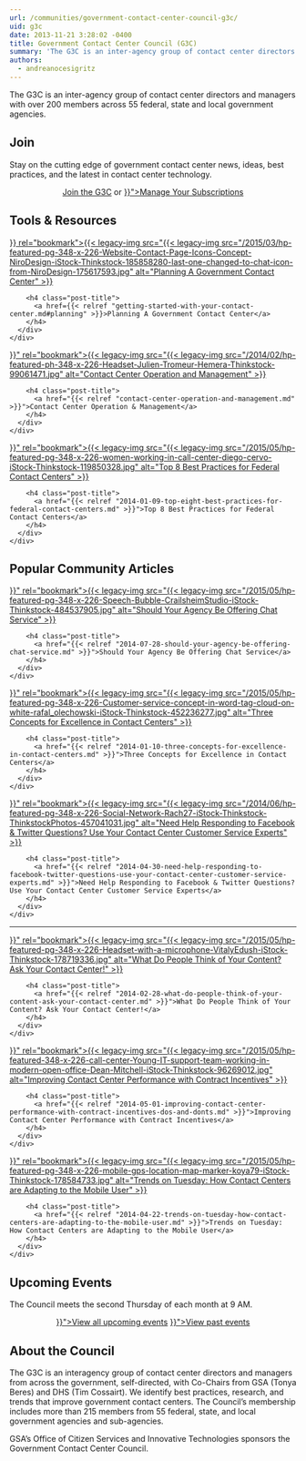 ```yaml
---
url: /communities/government-contact-center-council-g3c/
uid: g3c
date: 2013-11-21 3:28:02 -0400
title: Government Contact Center Council (G3C)
summary: 'The G3C is an inter-agency group of contact center directors and managers with over 200 members across 55 federal, state and local government agencies. Join Stay on the cutting edge of  government contact center news, ideas, best practices, and the latest in contact center technology. Join the G3C or Manage Your Subscriptions Tools & Resources {{< legacy-img'
authors:
  - andreanocesigritz
---
```


The G3C is an inter-agency group of contact center directors and managers with over 200 members across 55 federal, state and local government agencies.

## Join

Stay on the cutting edge of  government contact center news, ideas, best practices, and the latest in contact center technology.

<div style="text-align: center">
  <a class="button" href="mailto:tim.cossairt@tsa.dhs.gov">Join the G3C</a> or <a class="button" href="{{< relref "manage-your-listserv-subscription.md" >}}">Manage Your Subscriptions</a>
</div>

## Tools & Resources

<div class="one-third first">
  <div id="featured-page-20" class="widget widget-2 featuredpage">
    <div class="widget-wrap">
      <div class="post clearfix">
        <div class="featpage-image">
          <a title="Permanent Link to Planning A Government Contact Center" href={{< relref "getting-started-with-your-contact-center.md#planning" >}} rel="bookmark">{{< legacy-img src="{{< legacy-img src="/2015/03/hp-featured-pg-348-x-226-Website-Contact-Page-Icons-Concept-NiroDesign-iStock-Thinkstock-185858280-last-one-changed-to-chat-icon-from-NiroDesign-175617593.jpg" alt="Planning A Government Contact Center" >}}</a>
        </div>

        <h4 class="post-title">
          <a href={{< relref "getting-started-with-your-contact-center.md#planning" >}}>Planning A Government Contact Center</a>
        </h4>
      </div>
    </div>
  </div>
</div>

<div class="one-third">
  <div id="featured-page-20" class="widget widget-2 featuredpage">
    <div class="widget-wrap">
      <div class="post clearfix">
        <div class="featpage-image">
          <a title="Permanent Link to Contact Center Operation and Management" href="{{< relref "contact-center-operation-and-management.md" >}}" rel="bookmark">{{< legacy-img src="{{< legacy-img src="/2014/02/hp-featured-ph-348-x-226-Headset-Julien-Tromeur-Hemera-Thinkstock-99061471.jpg" alt="Contact Center Operation and Management" >}}</a>
        </div>

        <h4 class="post-title">
          <a href="{{< relref "contact-center-operation-and-management.md" >}}">Contact Center Operation & Management</a>
        </h4>
      </div>
    </div>
  </div>
</div>

<div class="one-third">
  <div id="featured-page-18" class="widget widget-4 featuredpage">
    <div class="widget-wrap">
      <div class="post clearfix">
        <div class="featpage-image">
          <a title="Permanent Link to Top 8 Best Practices for Federal Contact Centers" href="{{< relref "2014-01-09-top-eight-best-practices-for-federal-contact-centers.md" >}}" rel="bookmark">{{< legacy-img src="{{< legacy-img src="/2015/05/hp-featured-pg-348-x-226-women-working-in-call-center-diego-cervo-iStock-Thinkstock-119850328.jpg" alt="Top 8 Best Practices for Federal Contact Centers" >}}</a>
        </div>

        <h4 class="post-title">
          <a href="{{< relref "2014-01-09-top-eight-best-practices-for-federal-contact-centers.md" >}}">Top 8 Best Practices for Federal Contact Centers</a>
        </h4>
      </div>
    </div>
  </div>
</div>

## Popular Community Articles

<div class="one-third first">
  <div id="featured-page-20" class="widget widget-2 featuredpage">
    <div class="widget-wrap">
      <div class="post clearfix">
        <div class="featpage-image">
          <a title="Permanent Link to Should Your Agency Be Offering Chat Service" href="{{< relref "2014-07-28-should-your-agency-be-offering-chat-service.md" >}}" rel="bookmark">{{< legacy-img src="{{< legacy-img src="/2015/05/hp-featured-pg-348-x-226-Speech-Bubble-CrailsheimStudio-iStock-Thinkstock-484537905.jpg" alt="Should Your Agency Be Offering Chat Service" >}}</a>
        </div>

        <h4 class="post-title">
          <a href="{{< relref "2014-07-28-should-your-agency-be-offering-chat-service.md" >}}">Should Your Agency Be Offering Chat Service</a>
        </h4>
      </div>
    </div>
  </div>
</div>

<div class="one-third">
  <div id="featured-page-18" class="widget widget-4 featuredpage">
    <div class="widget-wrap">
      <div class="post clearfix">
        <div class="featpage-image">
          <a title="Permanent Link to Three Concepts for Excellence in Contact Centers" href="{{< relref "2014-01-10-three-concepts-for-excellence-in-contact-centers.md" >}}" rel="bookmark">{{< legacy-img src="{{< legacy-img src="/2015/05/hp-featured-pg-348-x-226-Customer-service-concept-in-word-tag-cloud-on-white-rafal_olechowski-iStock-Thinkstock-452236277.jpg" alt="Three Concepts for Excellence in Contact Centers" >}}</a>
        </div>

        <h4 class="post-title">
          <a href="{{< relref "2014-01-10-three-concepts-for-excellence-in-contact-centers.md" >}}">Three Concepts for Excellence in Contact Centers</a>
        </h4>
      </div>
    </div>
  </div>
</div>

<div class="one-third">
  <div id="featured-page-19" class="widget widget-3 featuredpage">
    <div class="widget-wrap">
      <div class="post clearfix">
        <div class="featpage-image">
          <a title="Permanent Link to Need Help Responding to Facebook & Twitter Questions? Use Your Contact Center Customer Service Experts" href="{{< relref "2014-04-30-need-help-responding-to-facebook-twitter-questions-use-your-contact-center-customer-service-experts.md" >}}" rel="bookmark">{{< legacy-img src="{{< legacy-img src="/2014/06/hp-featured-pg-348-x-226-Social-Network-Rach27-iStock-Thinkstock-ThinkstockPhotos-457041031.jpg" alt="Need Help Responding to Facebook & Twitter Questions? Use Your Contact Center Customer Service Experts" >}}</a>
        </div>

        <h4 class="post-title">
          <a href="{{< relref "2014-04-30-need-help-responding-to-facebook-twitter-questions-use-your-contact-center-customer-service-experts.md" >}}">Need Help Responding to Facebook & Twitter Questions? Use Your Contact Center Customer Service Experts</a>
        </h4>
      </div>
    </div>
  </div>
</div>

<hr style="color: white;border-style: none" />

<div class="one-third first">
  <div id="featured-page-20" class="widget widget-2 featuredpage">
    <div class="widget-wrap">
      <div class="post clearfix">
        <div class="featpage-image">
          <a title="Permanent Link to What Do People Think of Your Content? Ask Your Contact Center!" href="{{< relref "2014-02-28-what-do-people-think-of-your-content-ask-your-contact-center.md" >}}" rel="bookmark">{{< legacy-img src="{{< legacy-img src="/2015/05/hp-featured-pg-348-x-226-Headset-with-a-microphone-VitalyEdush-iStock-Thinkstock-178719336.jpg" alt="What Do People Think of Your Content? Ask Your Contact Center!" >}}</a>
        </div>

        <h4 class="post-title">
          <a href="{{< relref "2014-02-28-what-do-people-think-of-your-content-ask-your-contact-center.md" >}}">What Do People Think of Your Content? Ask Your Contact Center!</a>
        </h4>
      </div>
    </div>
  </div>
</div>

<div class="one-third">
  <div id="featured-page-18" class="widget widget-4 featuredpage">
    <div class="widget-wrap">
      <div class="post clearfix">
        <div class="featpage-image">
          <a title="Permanent Link to Improving Contact Center Performance with Contract Incentives" href="{{< relref "2014-05-01-improving-contact-center-performance-with-contract-incentives-dos-and-donts.md" >}}" rel="bookmark">{{< legacy-img src="{{< legacy-img src="/2015/05/hp-featured-348-x-226-call-center-Young-IT-support-team-working-in-modern-open-office-Dean-Mitchell-iStock-Thinkstock-96269012.jpg" alt="Improving Contact Center Performance with Contract Incentives" >}}</a>
        </div>

        <h4 class="post-title">
          <a href="{{< relref "2014-05-01-improving-contact-center-performance-with-contract-incentives-dos-and-donts.md" >}}">Improving Contact Center Performance with Contract Incentives</a>
        </h4>
      </div>
    </div>
  </div>
</div>

<div class="one-third">
  <div id="featured-page-19" class="widget widget-3 featuredpage">
    <div class="widget-wrap">
      <div class="post clearfix">
        <div class="featpage-image">
          <a title="Permanent Link to Trends on Tuesday: How Contact Centers are Adapting to the Mobile User" href="{{< relref "2014-04-22-trends-on-tuesday-how-contact-centers-are-adapting-to-the-mobile-user.md" >}}" rel="bookmark">{{< legacy-img src="{{< legacy-img src="/2015/05/hp-featured-pg-348-x-226-mobile-gps-location-map-marker-koya79-iStock-Thinkstock-178584733.jpg" alt="Trends on Tuesday: How Contact Centers are Adapting to the Mobile User" >}}</a>
        </div>

        <h4 class="post-title">
          <a href="{{< relref "2014-04-22-trends-on-tuesday-how-contact-centers-are-adapting-to-the-mobile-user.md" >}}">Trends on Tuesday: How Contact Centers are Adapting to the Mobile User</a>
        </h4>
      </div>
    </div>
  </div>
</div>

## Upcoming Events

The Council meets the second Thursday of each month at 9 AM.

<p style="text-align: center">
  <a class="button" href="({{< link "events" >}}">View all upcoming events</a> <a class="button" href="{{< relref "video-library.md" >}}">View past events</a>
</p>

## About the Council

The G3C is an interagency group of contact center directors and managers from across the government, self-directed, with Co-Chairs from GSA (Tonya Beres) and DHS (Tim Cossairt). We identify best practices, research, and trends that improve government contact centers. The Council’s membership includes more than 215 members from 55 federal, state, and local government agencies and sub-agencies.

GSA’s Office of Citizen Services and Innovative Technologies sponsors the Government Contact Center Council.
